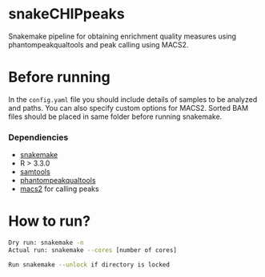 # snakeCHIPpeaks
Snakemake pipeline for obtaining enrichment quality measures using phantompeakqualtools and peak calling using MACS2. 

# Before running
In the `config.yaml` file you should include details of samples to be analyzed and paths. You can also specify custom options for MACS2.
Sorted BAM files should be placed in same folder before running snakemake.

### Dependiencies
* [snakemake](https://snakemake.readthedocs.io/en/stable/)
* R > 3.3.0
* [samtools](http://www.htslib.org/)
* [phantompeakqualtools](https://github.com/kundajelab/phantompeakqualtools)
* [macs2](https://github.com/taoliu/MACS) for calling peaks

# How to run?
```bash
Dry run: snakemake -n
Actual run: snakemake --cores [number of cores]

Run snakemake --unlock if directory is locked
```
